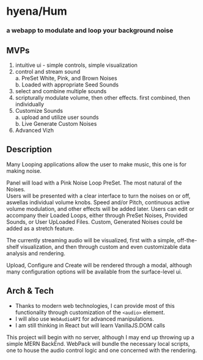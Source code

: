 # hyena/Hum
### a webapp to modulate and loop your background noise       
## MVPs
1) intuitive ui - simple controls, simple visualization 
2) control and stream sound       
    a. PreSet White, Pink, and Brown Noises      
    b. Loaded with appropriate Seed Sounds
3) select and combine multiple sounds 
4) scripturally modulate volume, then other effects. first combined, then individually 
5) Customize Sounds      
    a. upload and utilize user sounds        
    b. Live Generate Custom Noises
6) Advanced Vizh


## Description        
Many Looping applications allow the user to make music, this one is for making noise. 

Panel will load with a Pink Noise Loop PreSet. The most natural of the Noises.     
Users will be presented with a clear interface to turn the noises on or off, aswellas individual volume knobs. Speed and/or Pitch, continuous active volume modulation, and other effects will be added later.
Users can edit or accompany their Loaded Loops, either through PreSet Noises, Provided Sounds, or User UpLoaded Files. Custom, Generated Noises could be added as a stretch feature. 

The currently streaming audio will be visualized, first with a simple, off-the-shelf visualization, and then through custom and even customizable data analysis and rendering. 

Upload, Configure and Create will be rendered through a modal, although many configuration options will be available from the surface-level ui. 

## Arch & Tech

* Thanks to modern web technologies, I can provide most of this functionality through customization of the `<audio>` element. 
* I will also use `WebAudioAPI` for advanced manipulations.        
* I am still thinking in React but will learn VanillaJS.DOM calls 

This project will begin with no server, although I may end up throwing up a simple MERN BackEnd. WebPack will bundle the necessary local scripts, one to house the audio control logic and one concerned with the rendering. 